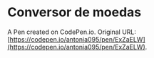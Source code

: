 # Conversor de moedas

A Pen created on CodePen.io. Original URL: [https://codepen.io/antonia095/pen/ExZaELW](https://codepen.io/antonia095/pen/ExZaELW).


